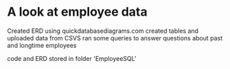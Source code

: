 # A look at employee data 
Created ERD using quickdatabasediagrams.com 
created tables and uploaded data from CSVS 
ran some queries to answer questions about past and longtime employees

code and ERD stored in folder 'EmployeeSQL' 
